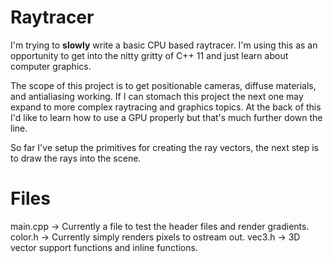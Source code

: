 # Raytracer

I'm trying to **slowly** write a basic CPU based raytracer. I'm using this as an opportunity to get into the nitty gritty of C++ 11 and just learn about computer graphics. 

The scope of this project is to get positionable cameras, diffuse materials, and antialiasing working. If I can stomach this project the next one may expand to more complex raytracing and graphics topics. At the back of this I'd like to learn how to use a GPU properly but that's much further down the line. 

So far I've setup the primitives for creating the ray vectors, the next step is to draw the rays into the scene. 


# Files

main.cpp -> Currently a file to test the header files and render gradients. 
color.h -> Currently simply renders pixels to ostream out.
vec3.h -> 3D vector support functions and inline functions.